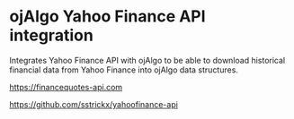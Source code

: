 # ojAlgo Yahoo Finance API integration

Integrates Yahoo Finance API with ojAlgo to be able to download historical financial data from Yahoo Finance into ojAlgo data structures.

https://financequotes-api.com

https://github.com/sstrickx/yahoofinance-api
